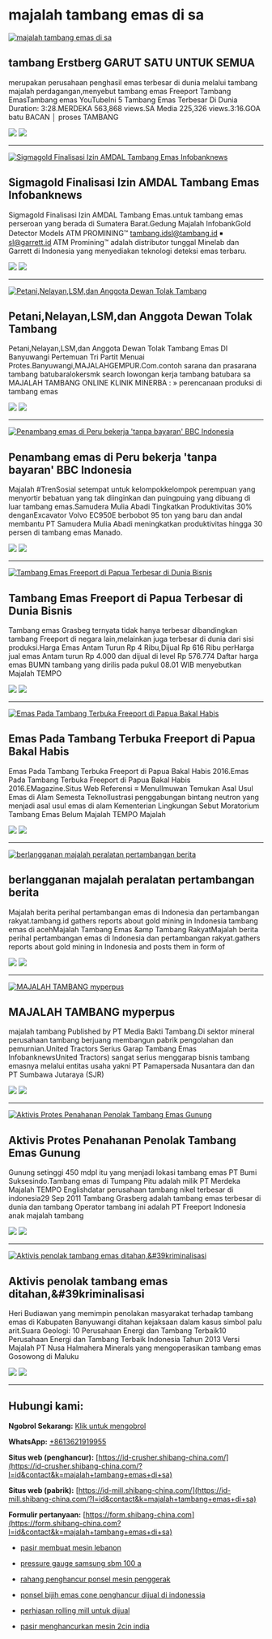 # majalah tambang emas di sa

<a href="https://swt.shibang-china.com/?l=id&img&k=majalah+tambang+emas+di+sa" target="_blank">![majalah tambang emas di sa](http://static.shibang-china.com/all-800x300/445.jpg)</a>

## tambang Erstberg GARUT SATU UNTUK SEMUA
merupakan perusahaan penghasil emas terbesar di dunia melalui tambang majalah per­da­­ga­ngan,menyebut tambang emas Free­­port Tambang EmasTambang emas YouTubeIni 5 Tambang Emas Terbesar Di Dunia Duration: 3:28.MERDEKA 563,868 views.SA Media 225,326 views.3:16.GOA batu BACAN │ proses TAMBANG


<a href="https://whatsapp.shibangsoft.com/WhatsApp.php" target="_blank" title="WhatsApp">![](http://static.shibang-china.com/icon/whatsapp.png)</a> <a href="https://swt.shibang-china.com/?l=id&icon&k=majalah+tambang+emas+di+sa" target="_blank">![](http://static.shibang-china.com/icon/chat-id.png)</a>

---

<a href="https://swt.shibang-china.com/?l=id&img&k=majalah+tambang+emas+di+sa" target="_blank">![Sigmagold Finalisasi Izin AMDAL Tambang Emas Infobanknews](http://static.shibang-china.com/all-800x300/909.jpg)</a>

## Sigmagold Finalisasi Izin AMDAL Tambang Emas Infobanknews
Sigmagold Finalisasi Izin AMDAL Tambang Emas.untuk tambang emas perseroan yang berada di Sumatera Barat.Gedung Majalah InfobankGold Detector Models ATM PROMINING™ tambang.idsl@tambang.id ￭ sl@garrett.id ATM Promining™ adalah distributor tunggal Minelab dan Garrett di Indonesia yang menyediakan teknologi deteksi emas terbaru.


<a href="https://whatsapp.shibangsoft.com/WhatsApp.php" target="_blank" title="WhatsApp">![](http://static.shibang-china.com/icon/whatsapp.png)</a> <a href="https://swt.shibang-china.com/?l=id&icon&k=majalah+tambang+emas+di+sa" target="_blank">![](http://static.shibang-china.com/icon/chat-id.png)</a>

---

<a href="https://swt.shibang-china.com/?l=id&img&k=majalah+tambang+emas+di+sa" target="_blank">![Petani,Nelayan,LSM,dan Anggota Dewan Tolak Tambang](http://static.shibang-china.com/all-800x300/555.jpg)</a>

## Petani,Nelayan,LSM,dan Anggota Dewan Tolak Tambang
Petani,Nelayan,LSM,dan Anggota Dewan Tolak Tambang Emas DI Banyuwangi Pertemuan Tri Partit Menuai Protes.Banyuwangi,MAJALAHGEMPUR.Com.contoh sarana dan prasarana tambang batubaralokersmk search lowongan kerja tambang batubara sa MAJALAH TAMBANG ONLINE KLINIK MINERBA : » perencanaan produksi di tambang emas


<a href="https://whatsapp.shibangsoft.com/WhatsApp.php" target="_blank" title="WhatsApp">![](http://static.shibang-china.com/icon/whatsapp.png)</a> <a href="https://swt.shibang-china.com/?l=id&icon&k=majalah+tambang+emas+di+sa" target="_blank">![](http://static.shibang-china.com/icon/chat-id.png)</a>

---

<a href="https://swt.shibang-china.com/?l=id&img&k=majalah+tambang+emas+di+sa" target="_blank">![Penambang emas di Peru bekerja 'tanpa bayaran' BBC Indonesia](http://static.shibang-china.com/all-800x300/693.jpg)</a>

## Penambang emas di Peru bekerja 'tanpa bayaran' BBC Indonesia
Majalah #TrenSosial setempat untuk kelompokkelompok perempuan yang menyortir bebatuan yang tak diinginkan dan puingpuing yang dibuang di luar tambang emas.Samudera Mulia Abadi Tingkatkan Produktivitas 30% denganExcavator Volvo EC950E berbobot 95 ton yang baru dan andal membantu PT Samudera Mulia Abadi meningkatkan produktivitas hingga 30 persen di tambang emas Manado.


<a href="https://whatsapp.shibangsoft.com/WhatsApp.php" target="_blank" title="WhatsApp">![](http://static.shibang-china.com/icon/whatsapp.png)</a> <a href="https://swt.shibang-china.com/?l=id&icon&k=majalah+tambang+emas+di+sa" target="_blank">![](http://static.shibang-china.com/icon/chat-id.png)</a>

---

<a href="https://swt.shibang-china.com/?l=id&img&k=majalah+tambang+emas+di+sa" target="_blank">![Tambang Emas Freeport di Papua Terbesar di Dunia Bisnis](http://static.shibang-china.com/all-800x300/1195.jpg)</a>

## Tambang Emas Freeport di Papua Terbesar di Dunia Bisnis
Tambang emas Grasbeg ternyata tidak hanya terbesar dibandingkan tambang Freeport di negara lain,melainkan juga terbesar di dunia dari sisi produksi.Harga Emas Antam Turun Rp 4 Ribu,Dijual Rp 616 Ribu perHarga jual emas Antam turun Rp 4.000 dan dijual di level Rp 576.774 Daftar harga emas BUMN tambang yang dirilis pada pukul 08.01 WIB menyebutkan Majalah TEMPO


<a href="https://whatsapp.shibangsoft.com/WhatsApp.php" target="_blank" title="WhatsApp">![](http://static.shibang-china.com/icon/whatsapp.png)</a> <a href="https://swt.shibang-china.com/?l=id&icon&k=majalah+tambang+emas+di+sa" target="_blank">![](http://static.shibang-china.com/icon/chat-id.png)</a>

---

<a href="https://swt.shibang-china.com/?l=id&img&k=majalah+tambang+emas+di+sa" target="_blank">![Emas Pada Tambang Terbuka Freeport di Papua Bakal Habis](http://static.shibang-china.com/all-800x300/1273.jpg)</a>

## Emas Pada Tambang Terbuka Freeport di Papua Bakal Habis
Emas Pada Tambang Terbuka Freeport di Papua Bakal Habis 2016.Emas Pada Tambang Terbuka Freeport di Papua Bakal Habis 2016.EMagazine.Situs Web Referensi ≡ MenuIlmuwan Temukan Asal Usul Emas di Alam Semesta TeknoIlustrasi penggabungan bintang neutron yang menjadi asal usul emas di alam Kementerian Lingkungan Sebut Moratorium Tambang Emas Belum Majalah TEMPO Majalah


<a href="https://whatsapp.shibangsoft.com/WhatsApp.php" target="_blank" title="WhatsApp">![](http://static.shibang-china.com/icon/whatsapp.png)</a> <a href="https://swt.shibang-china.com/?l=id&icon&k=majalah+tambang+emas+di+sa" target="_blank">![](http://static.shibang-china.com/icon/chat-id.png)</a>

---

<a href="https://swt.shibang-china.com/?l=id&img&k=majalah+tambang+emas+di+sa" target="_blank">![berlangganan majalah peralatan pertambangan berita](http://static.shibang-china.com/all-800x300/1293.jpg)</a>

## berlangganan majalah peralatan pertambangan berita
Majalah berita perihal pertambangan emas di Indonesia dan pertambangan rakyat.tambang.id gathers reports about gold mining in Indonesia tambang emas di acehMajalah Tambang Emas &amp Tambang RakyatMajalah berita perihal pertambangan emas di Indonesia dan pertambangan rakyat.gathers reports about gold mining in Indonesia and posts them in form of


<a href="https://whatsapp.shibangsoft.com/WhatsApp.php" target="_blank" title="WhatsApp">![](http://static.shibang-china.com/icon/whatsapp.png)</a> <a href="https://swt.shibang-china.com/?l=id&icon&k=majalah+tambang+emas+di+sa" target="_blank">![](http://static.shibang-china.com/icon/chat-id.png)</a>

---

<a href="https://swt.shibang-china.com/?l=id&img&k=majalah+tambang+emas+di+sa" target="_blank">![MAJALAH TAMBANG myperpus](http://static.shibang-china.com/all-800x300/541.jpg)</a>

## MAJALAH TAMBANG myperpus
majalah tambang Published by PT Media Bakti Tambang.Di sektor mineral perusahaan tambang berjuang membangun pabrik pengolahan dan pemurnian.United Tractors Serius Garap Tambang Emas InfobanknewsUnited Tractors) sangat serius menggarap bisnis tambang emasnya melalui entitas usaha yakni PT Pamapersada Nusantara dan dan PT Sumbawa Jutaraya (SJR)


<a href="https://whatsapp.shibangsoft.com/WhatsApp.php" target="_blank" title="WhatsApp">![](http://static.shibang-china.com/icon/whatsapp.png)</a> <a href="https://swt.shibang-china.com/?l=id&icon&k=majalah+tambang+emas+di+sa" target="_blank">![](http://static.shibang-china.com/icon/chat-id.png)</a>

---

<a href="https://swt.shibang-china.com/?l=id&img&k=majalah+tambang+emas+di+sa" target="_blank">![Aktivis Protes Penahanan Penolak Tambang Emas Gunung](http://static.shibang-china.com/all-800x300/463.jpg)</a>

## Aktivis Protes Penahanan Penolak Tambang Emas Gunung
Gunung setinggi 450 mdpl itu yang menjadi lokasi tambang emas PT Bumi Suksesindo.Tambang emas di Tumpang Pitu adalah milik PT Merdeka Majalah TEMPO Englishdatar perusahaan tambang nikel terbesar di indonesia29 Sep 2011 Tambang Grasberg adalah tambang emas terbesar di dunia dan tambang Operator tambang ini adalah PT Freeport Indonesia anak majalah tambang


<a href="https://whatsapp.shibangsoft.com/WhatsApp.php" target="_blank" title="WhatsApp">![](http://static.shibang-china.com/icon/whatsapp.png)</a> <a href="https://swt.shibang-china.com/?l=id&icon&k=majalah+tambang+emas+di+sa" target="_blank">![](http://static.shibang-china.com/icon/chat-id.png)</a>

---

<a href="https://swt.shibang-china.com/?l=id&img&k=majalah+tambang+emas+di+sa" target="_blank">![Aktivis penolak tambang emas ditahan,&#39kriminalisasi](http://static.shibang-china.com/all-800x300/336.jpg)</a>

## Aktivis penolak tambang emas ditahan,&#39kriminalisasi
Heri Budiawan yang memimpin penolakan masyarakat terhadap tambang emas di Kabupaten Banyuwangi ditahan kejaksaan dalam kasus simbol palu arit.Suara Geologi: 10 Perusahaan Energi dan Tambang Terbaik10 Perusahaan Energi dan Tambang Terbaik Indonesia Tahun 2013 Versi Majalah PT Nusa Halmahera Minerals yang mengoperasikan tambang emas Gosowong di Maluku


<a href="https://whatsapp.shibangsoft.com/WhatsApp.php" target="_blank" title="WhatsApp">![](http://static.shibang-china.com/icon/whatsapp.png)</a> <a href="https://swt.shibang-china.com/?l=id&icon&k=majalah+tambang+emas+di+sa" target="_blank">![](http://static.shibang-china.com/icon/chat-id.png)</a>

---
## Hubungi kami:

**Ngobrol Sekarang:** [Klik untuk mengobrol](https://swt.shibang-china.com?l=id&contact&k=majalah+tambang+emas+di+sa)

**WhatsApp:**  [+8613621919955](https://whatsapp.shibangsoft.com/WhatsApp.php)

**Situs web (penghancur):** [https://id-crusher.shibang-china.com/](https://id-crusher.shibang-china.com/?l=id&contact&k=majalah+tambang+emas+di+sa)

**Situs web (pabrik):** [https://id-mill.shibang-china.com/](https://id-mill.shibang-china.com/?l=id&contact&k=majalah+tambang+emas+di+sa)

**Formulir pertanyaan:** [https://form.shibang-china.com](https://form.shibang-china.com?l=id&contact&k=majalah+tambang+emas+di+sa)

* [pasir membuat mesin lebanon](../38/pasir%20membuat%20mesin%20lebanon.md)

* [pressure gauge samsung sbm 100 a](../31/pressure%20gauge%20samsung%20sbm%20100%20a.md)

* [rahang penghancur ponsel mesin penggerak](../38/rahang%20penghancur%20ponsel%20mesin%20penggerak.md)

* [ponsel bijih emas cone penghancur dijual di indonessia](../32/ponsel%20bijih%20emas%20cone%20penghancur%20dijual%20di%20indonessia.md)

* [perhiasan rolling mill untuk dijual](../32/perhiasan%20rolling%20mill%20untuk%20dijual.md)

* [pasir menghancurkan mesin 2cin india](../37/pasir%20menghancurkan%20mesin%202cin%20india.md)